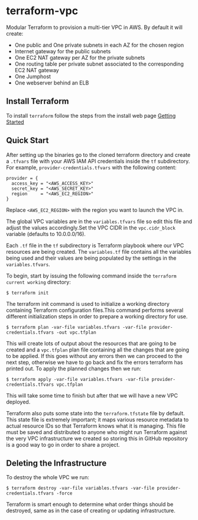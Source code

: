 # terraform-vpc

Modular Terraform  to provision a multi-tier VPC in AWS. By default it will create:

* One public and One private subnets in each AZ for the chosen region
* Internet gateway for the public subnets
* One EC2 NAT gateway per AZ for the private subnets
* One routing table per private subnet associated to the corresponding EC2 NAT gateway
* One Jumphost 
* One webserver behind an ELB


## Install Terraform

To install `terraform` follow the steps from the install web page [Getting Started](https://www.terraform.io/intro/getting-started/install.html)

## Quick Start

After setting up the binaries go to the cloned terraform directory and create a `.tfvars` file with your AWS IAM API credentials inside the `tf` subdirectory. For example, `provider-credentials.tfvars` with the following content:  
```
provider = {
  access_key = "<AWS_ACCESS_KEY>"
  secret_key = "<AWS_SECRET_KEY>"
  region     = "<AWS_EC2_REGION>"
}
```
Replace `<AWS_EC2_REGION>` with the region you want to launch the VPC in.

The global VPC variables are in the `variables.tfvars` file so edit this file and adjust the values accordingly.Set the VPC CIDR in the `vpc.cidr_block` variable (defaults to 10.0.0.0/16).

Each `.tf` file in the `tf` subdirectory is Terraform playbook where our VPC resources are being created. The `variables.tf` file contains all the variables being used and their values are being populated by the settings in the `variables.tfvars`.

To begin, start by issuing the following command inside the `terraform current working` directory: 

```
$ terraform init
```
The terraform init command is used to initialize a working directory containing Terraform configuration files.This command performs several different initialization steps in order to prepare a working directory for use.
 
```
$ terraform plan -var-file variables.tfvars -var-file provider-credentials.tfvars -out vpc.tfplan
```  
This will create lots of output about the resources that are going to be created and a `vpc.tfplan` plan file containing all the changes that are going to be applied. If this goes without any errors then we can proceed to the next step, otherwise we have to go back and fix the errors terraform has printed out. To apply the planned changes then we run:

```
$ terraform apply -var-file variables.tfvars -var-file provider-credentials.tfvars vpc.tfplan
```  

This will take some time to finish but after that we will have a new VPC deployed.

Terraform also puts some state into the `terraform.tfstate` file by default. This state file is extremely important; it maps various resource metadata to actual resource IDs so that Terraform knows what it is managing. This file must be saved and distributed to anyone who might run Terraform against the very VPC infrastructure we created so storing this in GitHub repository is a good way to go in order to share a project.


## Deleting the Infrastructure

To destroy the whole VPC we run:  
```
$ terraform destroy -var-file variables.tfvars -var-file provider-credentials.tfvars -force
```
Terraform is smart enough to determine what order things should be destroyed, same as in the case of creating or updating infrastructure.
